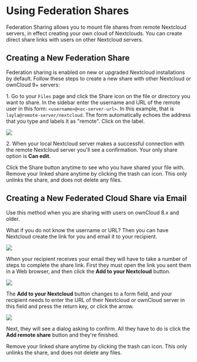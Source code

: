 Using Federation Shares
=======================

Federation Sharing allows you to mount file shares from remote Nextcloud
servers, in effect creating your own cloud of Nextclouds. You can create
direct share links with users on other Nextcloud servers.

Creating a New Federation Share
-------------------------------

Federation sharing is enabled on new or upgraded Nextcloud installations
by default. Follow these steps to create a new share with other
Nextcloud or ownCloud 9+ servers:

1\. Go to your `Files` page and click the Share icon on the file or
directory you want to share. In the sidebar enter the username and URL
of the remote user in this form: `<username>@<oc-server-url>`. In this
example, that is `layla@remote-server/nextcloud`. The form automatically
echoes the address that you type and labels it as "remote". Click on the
label.

![](../images/direct-share-1.png)

2\. When your local Nextcloud server makes a successful connection with
the remote Nextcloud server you'll see a confirmation. Your only share
option is **Can edit**.

Click the Share button anytime to see who you have shared your file
with. Remove your linked share anytime by clicking the trash can icon.
This only unlinks the share, and does not delete any files.

Creating a New Federated Cloud Share via Email
----------------------------------------------

Use this method when you are sharing with users on ownCloud 8.x and
older.

What if you do not know the username or URL? Then you can have Nextcloud
create the link for you and email it to your recipient.

![](../images/create_public_share-6.png)

When your recipient receives your email they will have to take a number
of steps to complete the share link. First they must open the link you
sent them in a Web browser, and then click the **Add to your Nextcloud**
button.

![](../images/create_public_share-8.png)

The **Add to your Nextcloud** button changes to a form field, and your
recipient needs to enter the URL of their Nextcloud or ownCloud server
in this field and press the return key, or click the arrow.

![](../images/create_public_share-9.png)

Next, they will see a dialog asking to confirm. All they have to do is
click the **Add remote share** button and they're finished.

Remove your linked share anytime by clicking the trash can icon. This
only unlinks the share, and does not delete any files.
